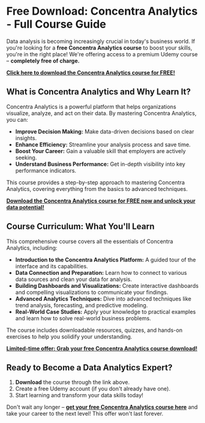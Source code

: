 # Free Download: Concentra Analytics - Full Course Guide

Data analysis is becoming increasingly crucial in today's business world. If you're looking for a **free Concentra Analytics course** to boost your skills, you're in the right place! We're offering access to a premium Udemy course – **completely free of charge.**

[**Click here to download the Concentra Analytics course for FREE!**](https://udemywork.com/concentra-analytics)

## What is Concentra Analytics and Why Learn It?

Concentra Analytics is a powerful platform that helps organizations visualize, analyze, and act on their data. By mastering Concentra Analytics, you can:

*   **Improve Decision Making:** Make data-driven decisions based on clear insights.
*   **Enhance Efficiency:** Streamline your analysis process and save time.
*   **Boost Your Career:** Gain a valuable skill that employers are actively seeking.
*   **Understand Business Performance:** Get in-depth visibility into key performance indicators.

This course provides a step-by-step approach to mastering Concentra Analytics, covering everything from the basics to advanced techniques.

[**Download the Concentra Analytics course for FREE now and unlock your data potential!**](https://udemywork.com/concentra-analytics)

## Course Curriculum: What You'll Learn

This comprehensive course covers all the essentials of Concentra Analytics, including:

*   **Introduction to the Concentra Analytics Platform:** A guided tour of the interface and its capabilities.
*   **Data Connection and Preparation:** Learn how to connect to various data sources and clean your data for analysis.
*   **Building Dashboards and Visualizations:** Create interactive dashboards and compelling visualizations to communicate your findings.
*   **Advanced Analytics Techniques:** Dive into advanced techniques like trend analysis, forecasting, and predictive modeling.
*   **Real-World Case Studies:** Apply your knowledge to practical examples and learn how to solve real-world business problems.

The course includes downloadable resources, quizzes, and hands-on exercises to help you solidify your understanding.

[**Limited-time offer: Grab your free Concentra Analytics course download!**](https://udemywork.com/concentra-analytics)

## Ready to Become a Data Analytics Expert?

1.  **Download** the course through the link above.
2.  Create a free Udemy account (if you don't already have one).
3.  Start learning and transform your data skills today!

Don't wait any longer – **[get your free Concentra Analytics course here](https://udemywork.com/concentra-analytics)** and take your career to the next level! This offer won't last forever.
